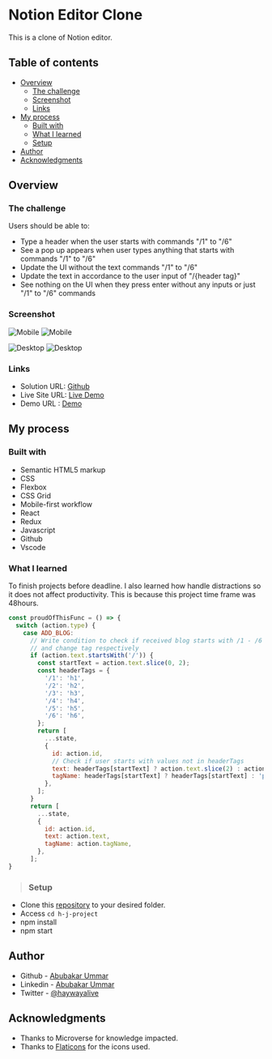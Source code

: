 # Notion Editor Clone

This is a clone of Notion editor. 

## Table of contents

- [Overview](#overview)
  - [The challenge](#the-challenge)
  - [Screenshot](#screenshot)
  - [Links](#links)
- [My process](#my-process)
  - [Built with](#built-with)
  - [What I learned](#what-i-learned)
  - [Setup](#setup)
- [Author](#author)
- [Acknowledgments](#acknowledgments)

## Overview

### The challenge

Users should be able to:

- Type a header when the user starts with commands "/1" to "/6"
- See a pop up appears when user types anything that starts with commands "/1" to "/6"
- Update the UI without the text commands "/1" to "/6"
- Update the text in accordance to the user input of "/{header tag}"
- See nothing on the UI when they press enter without any inputs or just "/1" to "/6" commands

### Screenshot

![Mobile](/src/components/images/Notion-Editor-Clone-mobile-1.png)
![Mobile](/src/components/images/Notion-Editor-Clone-mobile-2.png)

![Desktop](/src/components/images/Notion-Editor-Clone-desktop-1.png)
![Desktop](/src/components/images/Notion-Editor-Clone-desktop-2.png)

### Links

- Solution URL: [Github](https://github.com/Haywayaheadshot/h-j-project)
- Live Site URL: [Live Demo](https://cute-figolla-4abcee.netlify.app/)
- Demo URL : [Demo]()

## My process

### Built with

- Semantic HTML5 markup
- CSS
- Flexbox
- CSS Grid
- Mobile-first workflow
- React
- Redux
- Javascript
- Github
- Vscode

### What I learned

To finish projects before deadline. I also learned how handle distractions so it does not affect productivity. This is because this project time frame was 48hours.

```js
const proudOfThisFunc = () => {
  switch (action.type) {
    case ADD_BLOG:
      // Write condition to check if received blog starts with /1 - /6
      // and change tag respectively
      if (action.text.startsWith('/')) {
        const startText = action.text.slice(0, 2);
        const headerTags = {
          '/1': 'h1',
          '/2': 'h2',
          '/3': 'h3',
          '/4': 'h4',
          '/5': 'h5',
          '/6': 'h6',
        };
        return [
          ...state,
          {
            id: action.id,
            // Check if user starts with values not in headerTags
            text: headerTags[startText] ? action.text.slice(2) : action.text,
            tagName: headerTags[startText] ? headerTags[startText] : 'p',
          },
        ];
      }
      return [
        ...state,
        {
          id: action.id,
          text: action.text,
          tagName: action.tagName,
        },
      ];
}
```

>### Setup

- Clone this [repository](https://github.com/Haywayaheadshot/h-j-project.git) to your desired folder.
- Access `cd h-j-project`
- npm install
- npm start

## Author

- Github - [Abubakar Ummar](https://github.com/Haywayaheadshot)
- Linkedin - [Abubakar Ummar](https://www.linkedin.com/in/abubakar-ummar/)
- Twitter - [@haywayalive](https://twitter.com/haywayalive)

## Acknowledgments

- Thanks to Microverse for knowledge impacted.
- Thanks to [Flaticons](https://www.flaticon.com/) for the icons used.
